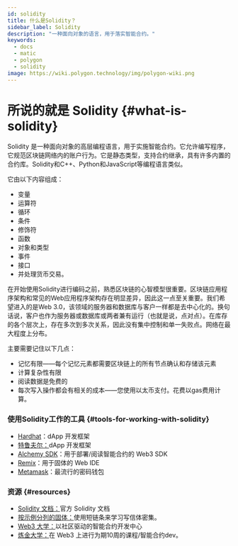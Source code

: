 ```yaml
---
id: solidity
title: 什么是Solidity？
sidebar_label: Solidity
description: "一种面向对象的语言，用于落实智能合约。"
keywords:
  - docs
  - matic
  - polygon
  - solidity
image: https://wiki.polygon.technology/img/polygon-wiki.png
---
```


# 所说的就是 Solidity {#what-is-solidity}

Solidity 是一种面向对象的高层编程语言，用于实施智能合约。它允许编写程序，它规范区块链网络内的账户行为。它是静态类型，支持合约继承，具有许多内置的合约库。Solidity和C++、Python和JavaScript等编程语言类似。

它由以下内容组成：
- 变量
- 运算符
- 循环
- 条件
- 修饰符
- 函数
- 对象和类型
- 事件
- 接口
- 并处理货币交易。

在开始使用Solidity进行编码之前，熟悉区块链的心智模型很重要。区块链应用程序架构和常见的Web应用程序架构存在明显差异，因此这一点至关重要。我们希望进入的是Web 3.0，该领域的服务器和数据库与客户一样都是去中心化的。换句话说，客户也作为服务器或数据库或两者兼有运行（也就是说，点对点）。在库存的各个层次上，存在多次到多次关系，因此没有集中控制和单一失败点。网络在最大程度上分布。

主要需要记住以下几点：

- 记忆有限——每个记忆元素都需要区块链上的所有节点确认和存储该元素
- 计算复杂性有限
- 阅读数据是免费的
- 每次写入操作都会有相关的成本——您使用以太币支付。花费以gas费用计算。

### 使用Solidity工作的工具 {#tools-for-working-with-solidity}
- [Hardhat](https://hardhat.org)：dApp 开发框架
- [特鲁夫尔：](https://trufflesuite.com/)dApp 开发框架
- [Alchemy SDK](https://docs.alchemy.com/reference/alchemy-sdk-quickstart)：用于部署/阅读智能合约的 Web3 SDK
- [Remix](https://remix-project.org/)：用于固体的 Web IDE
- [Metamask](https://metamask.io/)：最流行的密码钱包

### 资源 {#resources}

- [Solidity 文档：](https://solidity.readthedocs.io/)官方 Solidity 文档
- [按示例分列的固体：](https://solidity-by-example.org/)使用短链条来学习写信体密集。
- [Web3 大学：](https://web3.university)以社区驱动的智能合约开发中心
- [炼金大学：](https://university.alchemy.com/)在 Web3 上进行为期10周的课程/智能合约dev。

